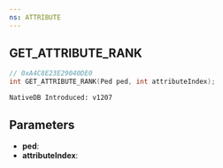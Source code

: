 ```yaml
---
ns: ATTRIBUTE
---
```

## GET_ATTRIBUTE_RANK

```c
// 0xA4C8E23E29040DE0
int GET_ATTRIBUTE_RANK(Ped ped, int attributeIndex);
```

```
NativeDB Introduced: v1207
```

## Parameters
* **ped**:
* **attributeIndex**:
